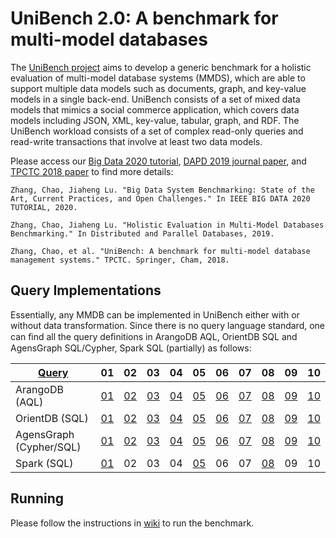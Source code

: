 # UniBench 2.0: A benchmark for multi-model databases
The [UniBench project](https://www.helsinki.fi/en/researchgroups/unified-database-management-systems-udbms/unibench-towards-benchmarking-multi-model-dbms) aims to develop a generic benchmark for a holistic evaluation of multi-model database systems (MMDS), which are able to support multiple data models such as documents, graph, and key-value models in a single back-end. UniBench consists of a set of mixed data models that mimics a social commerce application, which covers data models including JSON, XML, key-value, tabular,  graph, and RDF. The UniBench workload consists of a set of complex read-only queries and read-write transactions that involve at least two data models.

Please access our [Big Data 2020 tutorial](https://www.helsinki.fi/en/researchgroups/unified-database-management-systems-udbms/ieee-big-data-2020-tutorial), [DAPD 2019 journal paper](http://link.springer.com/article/10.1007/s10619-019-07279-6), and [TPCTC 2018 paper](https://www.cs.helsinki.fi/u/jilu/documents/UniBench.pdf) to find more details:

```
Zhang, Chao, Jiaheng Lu. "Big Data System Benchmarking: State of the Art, Current Practices, and Open Challenges." In IEEE BIG DATA 2020 TUTORIAL, 2020.

Zhang, Chao, Jiaheng Lu. "Holistic Evaluation in Multi-Model Databases Benchmarking." In Distributed and Parallel Databases, 2019.

Zhang, Chao, et al. "UniBench: A benchmark for multi-model database management systems." TPCTC. Springer, Cham, 2018.
```

## Query Implementations
Essentially, any MMDB can be implemented in UniBench either with or without data transformation. Since there is no query language standard, one can ﬁnd all the query deﬁnitions in ArangoDB AQL, OrientDB SQL and AgensGraph SQL/Cypher, Spark SQL (partially) as follows:

| [Query](https://github.com/HY-UDBMS/UniBench/blob/master/Unibench/src/MMDB.java)  | 01 | 02 | 03 | 04 | 05 | 06 | 07| 08 | 09| 10 |
| -------------- | --- | --- | --- | --- | --- | --- | --- | --- | --- | --- |
| ArangoDB (AQL) | [01](https://github.com/HY-UDBMS/UniBench/blob/master/Unibench/src/Arango.java) | [02](https://github.com/HY-UDBMS/UniBench/blob/master/Unibench/src/Arango.java) | [03](https://github.com/HY-UDBMS/UniBench/blob/master/Unibench/src/Arango.java) | [04](https://github.com/HY-UDBMS/UniBench/blob/master/Unibench/src/Arango.java) | [05](https://github.com/HY-UDBMS/UniBench/blob/master/Unibench/src/Arango.java) | [06](https://github.com/HY-UDBMS/UniBench/blob/master/Unibench/src/Arango.java) | [07](https://github.com/HY-UDBMS/UniBench/blob/master/Unibench/src/Arango.java) | [08](https://github.com/HY-UDBMS/UniBench/blob/master/Unibench/src/Arango.java) | [09](https://github.com/HY-UDBMS/UniBench/blob/master/Unibench/src/Arango.java) | [10](https://github.com/HY-UDBMS/UniBench/blob/master/Unibench/src/Arango.java) |
| OrientDB (SQL) | [01](https://github.com/HY-UDBMS/UniBench/blob/master/Unibench/src/OrientDB.java)  | [02](https://github.com/HY-UDBMS/UniBench/blob/master/Unibench/src/OrientDB.java)  | [03](https://github.com/HY-UDBMS/UniBench/blob/master/Unibench/src/OrientDB.java)  | [04](https://github.com/HY-UDBMS/UniBench/blob/master/Unibench/src/OrientDB.java)  | [05](https://github.com/HY-UDBMS/UniBench/blob/master/Unibench/src/OrientDB.java)  | [06](https://github.com/HY-UDBMS/UniBench/blob/master/Unibench/src/OrientDB.java)  | [07](https://github.com/HY-UDBMS/UniBench/blob/master/Unibench/src/OrientDB.java)  | [08](https://github.com/HY-UDBMS/UniBench/blob/master/Unibench/src/OrientDB.java)  | [09](https://github.com/HY-UDBMS/UniBench/blob/master/Unibench/src/OrientDB.java)  | [10](https://github.com/HY-UDBMS/UniBench/blob/master/Unibench/src/OrientDB.java)  |
| AgensGraph (Cypher/SQL) | [01](https://github.com/HY-UDBMS/UniBench/blob/master/Unibench/src/AgensGraph.java)  | [02](https://github.com/HY-UDBMS/UniBench/blob/master/Unibench/src/AgensGraph.java)  | [03](https://github.com/HY-UDBMS/UniBench/blob/master/Unibench/src/AgensGraph.java)  | [04](https://github.com/HY-UDBMS/UniBench/blob/master/Unibench/src/AgensGraph.java)  | [05](https://github.com/HY-UDBMS/UniBench/blob/master/Unibench/src/AgensGraph.java)  | [06](https://github.com/HY-UDBMS/UniBench/blob/master/Unibench/src/AgensGraph.java)  | [07](https://github.com/HY-UDBMS/UniBench/blob/master/Unibench/src/AgensGraph.java)  | [08](https://github.com/HY-UDBMS/UniBench/blob/master/Unibench/src/AgensGraph.java)  | [09](https://github.com/HY-UDBMS/UniBench/blob/master/Unibench/src/AgensGraph.java)  | [10](https://github.com/HY-UDBMS/UniBench/blob/master/Unibench/src/AgensGraph.java)  |
| Spark (SQL)     | [01](https://github.com/HY-UDBMS/UniBench/blob/master/Unibench/src/Spark.java)  | 02 | 03 | 04 | [05](https://github.com/HY-UDBMS/UniBench/blob/master/Unibench/src/Spark.java) | 06 | 07 | [08](https://github.com/HY-UDBMS/UniBench/blob/master/Unibench/src/Spark.java)  | 09  | 10  |

## Running

Please follow the instructions in [wiki](https://github.com/Rucchao/UniBench_new/wiki) to run the benchmark.
